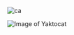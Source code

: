 ![ca](https://kilitary.ru/sdf)

![Image of Yaktocat](https://github.com/kilitary/kilitary/workflows/deploy%20kilitary.ru/badge.svg)
